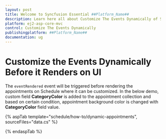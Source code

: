 ```yaml
---
layout: post
title: Welcome to Syncfusion Essential ##Platform_Name##
description: Learn here all about Customize The Events Dynamically of Syncfusion Essential ##Platform_Name## widgets based on HTML5 and jQuery.
platform: ej2-asp-core-mvc
control: Customize The Events Dynamically
publishingplatform: ##Platform_Name##
documentation: ug
---
```


# Customize the Events Dynamically Before it Renders on UI

The `eventRendered` event will be triggered before rendering the appointments on Schedule where it can be customized. In the below demo, custom field **CategoryColor** is added to the appointment collection and based on certain condition, appointment background color is changed with **CategoryColor** field value.

{% aspTab template="schedule/how-to/dynamic-appointments", sourceFiles="data.cs"  %}

{% endaspTab %}